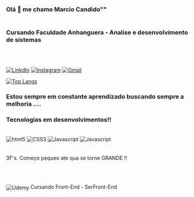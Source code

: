 





### Olá 👋 me chamo Marcio Candido"" <br><br>

### Cursando Faculdade Anhanguera - Analise e desenvolvimento de sistemas
<br><br>

[![LinkdIn](https://img.shields.io/badge/LinkedIn-0077B5?style=for-the-badge&logo=linkedin&logoColor=white)](https://www.linkedin.com/in/marcio-candido-501a0522b/)
[![Instagram](https://img.shields.io/badge/Instagram-E4405F?style=for-the-badge&logo=instagram&logoColor=white)](https://www.instagram.com/m_candidos/)
[![Gmail](https://img.shields.io/badge/Gmail-D14836?style=for-the-badge&logo=gmail&logoColor=white)](mailto:marciioocandido@gmail.com)




[![Top Langs](https://github-readme-stats.vercel.app/api/top-langs/?username=MarcioCandidos&layout=compact)](https://github.com/MarcioCandidos/github-readme-stats)
 ### Estou sempre em constante aprendizado buscando sempre a melhoria ....


### Tecnologias em desenvolvimentos!!


<div style="display: inline_block"><br/>
    <img align="center" alt="html5" src="https://img.shields.io/badge/HTML5-E34F26?style=for-the-badge&logo=html5&logoColor=white" /> <img align="center" alt="CSS3" src="https://img.shields.io/badge/CSS3-1572B6?style=for-the-badge&logo=css3&logoColor=white" /> <img align="center" alt="Javascript" src="https://img.shields.io/badge/JavaScript-323330?style=for-the-badge&logo=javascript&logoColor=F7DF1E" /> <img align="center" alt="Javascript" src="https://img.shields.io/badge/Python-14354C?style=for-the-badge&logo=python&logoColor=white" /> 
    
    
</div></br>

</br>
3F's. Começe pequeo ate qua se torne GRANDE !!

</br><br>

 <img align="center" alt="Udemy" src="https://img.shields.io/badge/Udemy-EC5252?style=for-the-badge&logo=Udemy&logoColor=white" /> Cursando Front-End - SerFront-End

